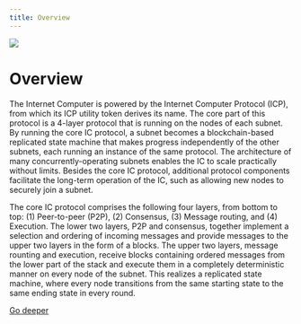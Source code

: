 ```yaml
---
title: Overview
---
```


![](/img/how-it-works/core_protocol_layers.png)

# Overview

The Internet Computer is powered by the Internet Computer Protocol (ICP), from which its ICP utility token derives its name.
The core part of this protocol is a 4-layer protocol that is running on the nodes of each subnet.
By running the core IC protocol, a subnet becomes a blockchain-based replicated state machine that makes progress independently of the other subnets, each running an instance of the same protocol.
The architecture of many concurrently-operating subnets enables the IC to scale practically without limits.
Besides the core IC protocol, additional protocol components facilitate the long-term operation of the IC, such as allowing new nodes to securely join a subnet.

The core IC protocol comprises the following four layers, from bottom to top: (1) Peer-to-peer (P2P), (2) Consensus, (3) Message routing, and (4) Execution.
The lower two layers, P2P and consensus, together implement a selection and ordering of incoming messages and provide messages to the upper two layers in the form of a blocks.
The upper two layers, message rounting and execution, receive blocks containing ordered messages from the lower part of the stack and execute them in a completely deterministic manner on every node of the subnet.
This realizes a replicated state machine, where every node transitions from the same starting state to the same ending state in every round.

[Go deeper](/how-it-works/core-ic-protocol-overview/)
